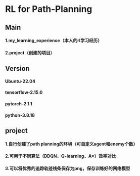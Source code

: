 # RL for Path-Planning

## Main
#### 1.my_learning_experience（本人的rl学习经历）
#### 2.project（创建的项目）

## Version
#### Ubuntu-22.04
#### tensorflow-2.15.0
#### pytorch-2.1.1
#### python-3.8.18

## project
#### 1.自行创建了path planning的环境（可自定义agent和enemy个数）
#### 2.可用于不同算法（DDQN、Q-learning、A*）效率对比
#### 3.可以将优秀的追踪轨迹线条保存为png，保存训练好的网络模型



